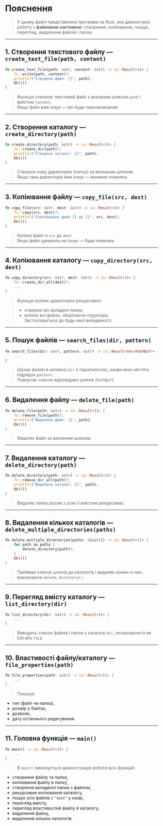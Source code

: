 # Пояснення  
> У цьому файлі представлена програма на Rust, яка демонструє роботу з **файловою системою**: створення, копіювання, пошук, перегляд, видалення файлів і папок.

---

## 1. Створення текстового файлу — `create_text_file(path, content)`

```rust
fn create_text_file(path: &str, content: &str) -> io::Result<()> {
    fs::write(path, content)?;
    println!("Створено файл: {}", path);
    Ok(())
}
```

> Функція створює текстовий файл з вказаним шляхом `path` і вмістом `content`.  
> Якщо файл вже існує — він буде перезаписаний.

---

## 2. Створення каталогу — `create_directory(path)`

```rust
fn create_directory(path: &str) -> io::Result<()> {
    fs::create_dir(path)?;
    println!("Створено каталог: {}", path);
    Ok(())
}
```

> Створює нову директорію (папку) за вказаним шляхом.  
> Якщо така директорія вже існує — виникне помилка.

---

## 3. Копіювання файлу — `copy_file(src, dest)`

```rust
fn copy_file(src: &str, dest: &str) -> io::Result<()> {
    fs::copy(src, dest)?;
    println!("Скопійовано файл {} до {}", src, dest);
    Ok(())
}
```

> Копіює файл із `src` до `dest`.  
> Якщо файл-джерело не існує — буде помилка.

---

## 4. Копіювання каталогу — `copy_directory(src, dest)`

```rust
fn copy_directory(src: &str, dest: &str) -> io::Result<()> {
    fs::create_dir_all(dest)?;
    ...
}
```

> Функція копіює директорію рекурсивно:  
> - створює всі вкладені папки,
> - копіює всі файли, зберігаючи структуру.  
> Застосовується до будь-якої вкладеності.

---

## 5. Пошук файлів — `search_files(dir, pattern)`

```rust
fn search_files(dir: &str, pattern: &str) -> io::Result<Vec<PathBuf>> {
    ...
}
```

> Шукає файли в каталозі `dir` (і підкаталогах), назви яких містять підрядок `pattern`.  
> Повертає список відповідних шляхів (`PathBuf`).

---

## 6. Видалення файлу — `delete_file(path)`

```rust
fn delete_file(path: &str) -> io::Result<()> {
    fs::remove_file(path)?;
    println!("Видалено файл: {}", path);
    Ok(())
}
```

> Видаляє файл за вказаним шляхом.

---

## 7. Видалення каталогу — `delete_directory(path)`

```rust
fn delete_directory(path: &str) -> io::Result<()> {
    fs::remove_dir_all(path)?;
    println!("Видалено каталог: {}", path);
    Ok(())
}
```

> Видаляє папку разом з усім її вмістом рекурсивно.

---

## 8. Видалення кількох каталогів — `delete_multiple_directories(paths)`

```rust
fn delete_multiple_directories(paths: &[&str]) -> io::Result<()> {
    for path in paths {
        delete_directory(path)?;
    }
    Ok(())
}
```

> Приймає список шляхів до каталогів і видаляє кожен із них, викликаючи `delete_directory()`.

---

## 9. Перегляд вмісту каталогу — `list_directory(dir)`

```rust
fn list_directory(dir: &str) -> io::Result<()> {
    ...
}
```

> Виводить список файлів і папок у каталозі `dir`, позначаючи їх як `DIR` або `FILE`.

---

## 10. Властивості файлу/каталогу — `file_properties(path)`

```rust
fn file_properties(path: &str) -> io::Result<()> {
    ...
}
```

> Показує:
- тип (файл чи папка),
- розмір у байтах,
- дозволи,
- дату останнього редагування.

---

## 11. Головна функція — `main()`

```rust
fn main() -> io::Result<()> {
    ...
}
```

> В `main()` виконується демонстрація роботи всіх функцій:
- створення файлу та папки,
- копіювання файлу в папку,
- створення вкладеної папки з файлом,
- рекурсивне копіювання каталогу,
- пошук усіх файлів з `"test"` у назві,
- перегляд вмісту,
- перегляд властивостей файлу й каталогу,
- видалення файлу,
- видалення кількох каталогів.
